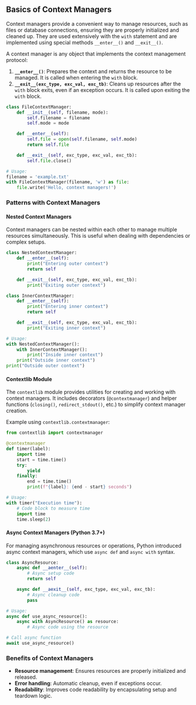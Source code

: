 ## Basics of Context Managers

Context managers provide a convenient way to manage resources, such as files or database connections, ensuring they are properly initialized and cleaned up. They are used extensively with the `with` statement and are implemented using special methods `__enter__()` and `__exit__()`.

A context manager is any object that implements the context management protocol:

1. **`__enter__()`**: Prepares the context and returns the resource to be managed. It is called when entering the `with` block.
2. **`__exit__(exc_type, exc_val, exc_tb)`**: Cleans up resources after the `with` block exits, even if an exception occurs. It is called upon exiting the `with` block.

```python
class FileContextManager:
    def __init__(self, filename, mode):
        self.filename = filename
        self.mode = mode

    def __enter__(self):
        self.file = open(self.filename, self.mode)
        return self.file

    def __exit__(self, exc_type, exc_val, exc_tb):
        self.file.close()

# Usage:
filename = 'example.txt'
with FileContextManager(filename, 'w') as file:
    file.write('Hello, context managers!')
```

### Patterns with Context Managers

#### Nested Context Managers

Context managers can be nested within each other to manage multiple resources simultaneously. This is useful when dealing with dependencies or complex setups.

```python
class NestedContextManager:
    def __enter__(self):
        print("Entering outer context")
        return self

    def __exit__(self, exc_type, exc_val, exc_tb):
        print("Exiting outer context")

class InnerContextManager:
    def __enter__(self):
        print("Entering inner context")
        return self

    def __exit__(self, exc_type, exc_val, exc_tb):
        print("Exiting inner context")

# Usage:
with NestedContextManager():
    with InnerContextManager():
        print("Inside inner context")
    print("Outside inner context")
print("Outside outer context")
```

#### Contextlib Module

The `contextlib` module provides utilities for creating and working with context managers. It includes decorators (`@contextmanager`) and helper functions (`closing()`, `redirect_stdout()`, etc.) to simplify context manager creation.

Example using `contextlib.contextmanager`:

```python
from contextlib import contextmanager

@contextmanager
def timer(label):
    import time
    start = time.time()
    try:
        yield
    finally:
        end = time.time()
        print(f"{label}: {end - start} seconds")

# Usage:
with timer("Execution time"):
    # Code block to measure time
    import time
    time.sleep(2)
```

#### Async Context Managers (Python 3.7+)

For managing asynchronous resources or operations, Python introduced async context managers, which use `async def` and `async with` syntax.

```python
class AsyncResource:
    async def __aenter__(self):
        # Async setup code
        return self

    async def __aexit__(self, exc_type, exc_val, exc_tb):
        # Async cleanup code
        pass

# Usage:
async def use_async_resource():
    async with AsyncResource() as resource:
        # Async code using the resource

# Call async function
await use_async_resource()
```

### Benefits of Context Managers

- **Resource management**: Ensures resources are properly initialized and released.
- **Error handling**: Automatic cleanup, even if exceptions occur.
- **Readability**: Improves code readability by encapsulating setup and teardown logic.
